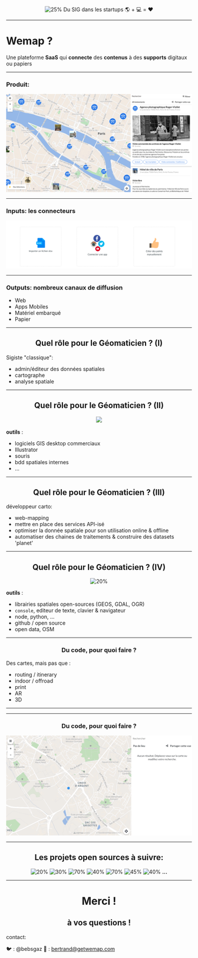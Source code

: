 <!-- page_number: true -->
<!-- footer: Bertrand Mathieu-Daudé  - 18 novembre 2018-->

<center>

![25%](https://getwemap.com/images/logos/wemap_gradient.png)
Du SIG dans les startups
:earth_americas: + :computer: = :heart:
</center>

---

# Wemap ?

Une plateforme **SaaS** qui **connecte** des **contenus** à des **supports** digitaux ou papiers

---
### Produit:
![](https://raw.githubusercontent.com/bertrandmd/presentations/master/livemap.png)

---

### Inputs: les connecteurs
![](https://raw.githubusercontent.com/bertrandmd/presentations/master/cfe.png)

---

### Outputs: nombreux canaux de diffusion

- Web
- Apps Mobiles
- Matériel embarqué
- Papier


---
<center>

## Quel rôle pour le Géomaticien ? (I)
</center>


Sigiste "classique":

- admin/éditeur des données spatiales
- cartographe
- analyse spatiale

---
<center>

## Quel rôle pour le Géomaticien ? (II)

![](https://upload.wikimedia.org/wikipedia/commons/thumb/7/7a/Jodocus_Hondius.jpg/200px-Jodocus_Hondius.jpg)
</center>

**outils** : 

 - logiciels GIS desktop commerciaux
 - Illustrator
 - souris 
 - bdd spatiales internes
 - ... 
 
 
---
<center>

## Quel rôle pour le Géomaticien ? (III)
</center>

développeur carto:

- web-mapping
- mettre en place des services API-isé
- optimiser la donnée spatiale pour son utilisation online & offline
- automatiser des chaines de traitements & construire des datasets 'planet'


---
<center>

## Quel rôle pour le Géomaticien ? (IV)

![20%](https://updates.kip.pe/file/444d134bfe6c777c1354b7ccdca0144a/Screenshot+from+2017-05-06+18-32-37.png)
</center>

**outils** : 

 - librairies spatiales open-sources (GEOS, GDAL, OGR)
 - `console`, editeur de texte, clavier & navigateur
 - node, python, ...
 - github / open source 
 - open data, OSM

---
<center>

### Du code, pour quoi faire ?
</center>

Des cartes, mais pas que :
- routing / itinerary
- indoor / offroad
- print
- AR
- 3D

---
---
<center>

### Du code, pour quoi faire ?
![50%](https://raw.githubusercontent.com/bertrandmd/presentations/master/zombies.gif)
</center>



---
<center>

## Les projets open sources à suivre:

![20%](http://www.lacantine-brest.net/wp-content/uploads/2014/05/OSM-logo.png)
![30%](http://leafletjs.com/docs/images/logo.png)
![70%](https://encrypted-tbn0.gstatic.com/images?q=tbn:ANd9GcQ7j07NzXEhTqQpgwX8-AVnPgtc-Tc9T8zs_2_PdNaEwtwSAg-tYQ)
![40%](https://encrypted-tbn0.gstatic.com/images?q=tbn:ANd9GcSoPKHuphKM2AxsF_H0X4wUvE_2Y8rNI3yIAVv9Ou-Vbb8CNchzIw)
![70%](https://encrypted-tbn0.gstatic.com/images?q=tbn:ANd9GcRIZyCeEgAr8uSapv1aKhCe3b96q4IZmpFXPVUZDhKQncHBN840)
![45%](https://encrypted-tbn0.gstatic.com/images?q=tbn:ANd9GcSeQ5rxp8YnT5ifxuSbngsi3Rg3eugptqwiGq2ueVLzR1yAwLuZlw)
![40%](https://encrypted-tbn0.gstatic.com/images?q=tbn:ANd9GcTPUMqajATXKARp6aCBWhYYP-ISPygkyxTxNgJyxXP4OxP8LCwzsw) **...**
</center>

---
<center>

# Merci !

## à vos questions !
</center>




contact: 

:bird: : @bebsgaz
:email: : bertrand@getwemap.com